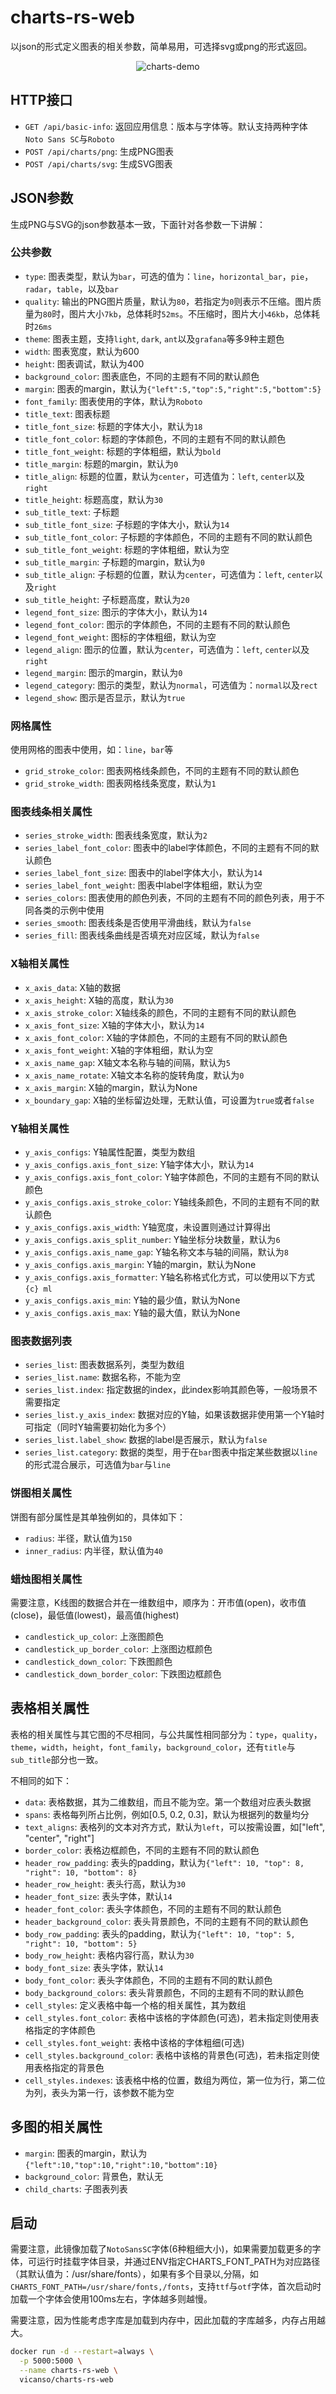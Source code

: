 # charts-rs-web

以json的形式定义图表的相关参数，简单易用，可选择svg或png的形式返回。

<p align="center">
  <img src="./images/charts-demo.png" alt="charts-demo">
</p>

## HTTP接口

- `GET /api/basic-info`: 返回应用信息：版本与字体等。默认支持两种字体`Noto Sans SC`与`Roboto`
- `POST /api/charts/png`: 生成PNG图表
- `POST /api/charts/svg`: 生成SVG图表

## JSON参数

生成PNG与SVG的json参数基本一致，下面针对各参数一下讲解：

### 公共参数

- `type`: 图表类型，默认为`bar`，可选的值为：`line`，`horizontal_bar`，`pie`，`radar`，`table`，以及`bar`
- `quality`: 输出的PNG图片质量，默认为`80`，若指定为`0`则表示不压缩。图片质量为`80`时，图片大小`7kb`，总体耗时`52ms`。不压缩时，图片大小`46kb`，总体耗时`26ms`
- `theme`: 图表主题，支持`light`, `dark`, `ant`以及`grafana`等多9种主题色
- `width`: 图表宽度，默认为600
- `height`: 图表调试，默认为400
- `background_color`: 图表底色，不同的主题有不同的默认颜色
- `margin`: 图表的margin，默认为`{"left":5,"top":5,"right":5,"bottom":5}`
- `font_family`: 图表使用的字体，默认为`Roboto`
- `title_text`: 图表标题
- `title_font_size`: 标题的字体大小，默认为`18`
- `title_font_color`: 标题的字体颜色，不同的主题有不同的默认颜色
- `title_font_weight`: 标题的字体粗细，默认为`bold`
- `title_margin`: 标题的margin，默认为`0`
- `title_align`: 标题的位置，默认为`center`，可选值为：`left`, `center`以及`right`
- `title_height`: 标题高度，默认为`30`
- `sub_title_text`: 子标题
- `sub_title_font_size`: 子标题的字体大小，默认为`14`
- `sub_title_font_color`: 子标题的字体颜色，不同的主题有不同的默认颜色
- `sub_title_font_weight`: 标题的字体粗细，默认为空
- `sub_title_margin`: 子标题的margin，默认为`0`
- `sub_title_align`: 子标题的位置，默认为`center`，可选值为：`left`, `center`以及`right`
- `sub_title_height`: 子标题高度，默认为`20`
- `legend_font_size`: 图示的字体大小，默认为`14`
- `legend_font_color`: 图示的字体颜色，不同的主题有不同的默认颜色
- `legend_font_weight`: 图标的字体粗细，默认为空
- `legend_align`: 图示的位置，默认为`center`，可选值为：`left`, `center`以及`right`
- `legend_margin`: 图示的margin，默认为`0`
- `legend_category`: 图示的类型，默认为`normal`，可选值为：`normal`以及`rect`
- `legend_show`: 图示是否显示，默认为`true`

### 网格属性

使用网格的图表中使用，如：`line`，`bar`等

- `grid_stroke_color`: 图表网格线条颜色，不同的主题有不同的默认颜色
- `grid_stroke_width`: 图表网格线条宽度，默认为`1`


### 图表线条相关属性

- `series_stroke_width`: 图表线条宽度，默认为`2`
- `series_label_font_color`: 图表中的label字体颜色，不同的主题有不同的默认颜色
- `series_label_font_size`: 图表中的label字体大小，默认为`14`
- `series_label_font_weight`: 图表中label字体粗细，默认为空
- `series_colors`: 图表使用的颜色列表，不同的主题有不同的颜色列表，用于不同各类的示例中使用
- `series_smooth`: 图表线条是否使用平滑曲线，默认为`false`
- `series_fill`: 图表线条曲线是否填充对应区域，默认为`false`


### X轴相关属性

- `x_axis_data`: X轴的数据
- `x_axis_height`: X轴的高度，默认为`30`
- `x_axis_stroke_color`: X轴线条的颜色，不同的主题有不同的默认颜色
- `x_axis_font_size`: X轴的字体大小，默认为`14`
- `x_axis_font_color`: X轴的字体颜色，不同的主题有不同的默认颜色
- `x_axis_font_weight`: X轴的字体粗细，默认为空
- `x_axis_name_gap`: X轴文本名称与轴的间隔，默认为`5`
- `x_axis_name_rotate`: X轴文本名称的旋转角度，默认为`0`
- `x_axis_margin`: X轴的margin，默认为None
- `x_boundary_gap`: X轴的坐标留边处理，无默认值，可设置为`true`或者`false`


### Y轴相关属性

- `y_axis_configs`: Y轴属性配置，类型为数组
- `y_axis_configs.axis_font_size`: Y轴字体大小，默认为`14`
- `y_axis_configs.axis_font_color`: Y轴字体颜色，不同的主题有不同的默认颜色
- `y_axis_configs.axis_stroke_color`: Y轴线条颜色，不同的主题有不同的默认颜色
- `y_axis_configs.axis_width`: Y轴宽度，未设置则通过计算得出
- `y_axis_configs.axis_split_number`: Y轴坐标分块数量，默认为`6`
- `y_axis_configs.axis_name_gap`: Y轴名称文本与轴的间隔，默认为`8`
- `y_axis_configs.axis_margin`: Y轴的margin，默认为None
- `y_axis_configs.axis_formatter`: Y轴名称格式化方式，可以使用以下方式`{c} ml`
- `y_axis_configs.axis_min`: Y轴的最少值，默认为None
- `y_axis_configs.axis_max`: Y轴的最大值，默认为None

### 图表数据列表

- `series_list`: 图表数据系列，类型为数组
- `series_list.name`: 数据名称，不能为空
- `series_list.index`: 指定数据的index，此index影响其颜色等，一般场景不需要指定
- `series_list.y_axis_index`: 数据对应的Y轴，如果该数据非使用第一个Y轴时可指定（同时Y轴需要初始化为多个）
- `series_list.label_show`: 数据的label是否展示，默认为`false`
- `series_list.category`: 数据的类型，用于在`bar`图表中指定某些数据以`line`的形式混合展示，可选值为`bar`与`line`

### 饼图相关属性

饼图有部分属性是其单独例如的，具体如下：

- `radius`: 半径，默认值为`150`
- `inner_radius`: 内半径，默认值为`40`

### 蜡烛图相关属性

需要注意，K线图的数据合并在一维数组中，顺序为：开市值(open)，收市值(close)，最低值(lowest)，最高值(highest)

- `candlestick_up_color`: 上涨图颜色
- `candlestick_up_border_color`: 上涨图边框颜色
- `candlestick_down_color`: 下跌图颜色
- `candlestick_down_border_color`: 下跌图边框颜色

## 表格相关属性

表格的相关属性与其它图的不尽相同，与公共属性相同部分为：`type`，`quality`，`theme`，`width`，`height`，`font_family`，`background_color`，还有`title`与`sub_title`部分也一致。

不相同的如下：

- `data`: 表格数据，其为二维数组，而且不能为空。第一个数组对应表头数据
- `spans`: 表格每列所占比例，例如[0.5, 0.2, 0.3]，默认为根据列的数量均分
- `text_aligns`: 表格列的文本对齐方式，默认为`left`，可以按需设置，如["left", "center", "right"]
- `border_color`: 表格边框颜色，不同的主题有不同的默认颜色
- `header_row_padding`: 表头的padding，默认为`{"left": 10, "top": 8, "right": 10, "bottom": 8}`
- `header_row_height`: 表头行高，默认为`30`
- `header_font_size`: 表头字体，默认`14`
- `header_font_color`: 表头字体颜色，不同的主题有不同的默认颜色
- `header_background_color`: 表头背景颜色，不同的主题有不同的默认颜色
- `body_row_padding`: 表头的padding，默认为`{"left": 10, "top": 5, "right": 10, "bottom": 5}`
- `body_row_height`: 表格内容行高，默认为`30`
- `body_font_size`: 表头字体，默认`14`
- `body_font_color`: 表头字体颜色，不同的主题有不同的默认颜色
- `body_background_colors`: 表头背景颜色，不同的主题有不同的默认颜色
- `cell_styles`: 定义表格中每一个格的相关属性，其为数组
- `cell_styles.font_color`: 表格中该格的字体颜色(可选)，若未指定则使用表格指定的字体颜色
- `cell_styles.font_weight`: 表格中该格的字体粗细(可选)
- `cell_styles.background_color`: 表格中该格的背景色(可选)，若未指定则使用表格指定的背景色
- `cell_styles.indexes`: 该表格中格的位置，数组为两位，第一位为行，第二位为列，表头为第一行，该参数不能为空


## 多图的相关属性

- `margin`: 图表的margin，默认为`{"left":10,"top":10,"right":10,"bottom":10}`
- `background_color`: 背景色，默认无
- `child_charts`: 子图表列表

## 启动

需要注意，此镜像加载了`NotoSansSC`字体(6种粗细大小)，如果需要加载更多的字体，可运行时挂载字体目录，并通过ENV指定CHARTS_FONT_PATH为对应路径（其默认值为：/usr/share/fonts），如果有多个目录以,分隔，如`CHARTS_FONT_PATH=/usr/share/fonts,/fonts`，支持`ttf`与`otf`字体，首次启动时加载一个字体会使用100ms左右，字体越多则越慢。

需要注意，因为性能考虑字库是加载到内存中，因此加载的字库越多，内存占用越大。

```bash
docker run -d --restart=always \
  -p 5000:5000 \
  --name charts-rs-web \
  vicanso/charts-rs-web
```

